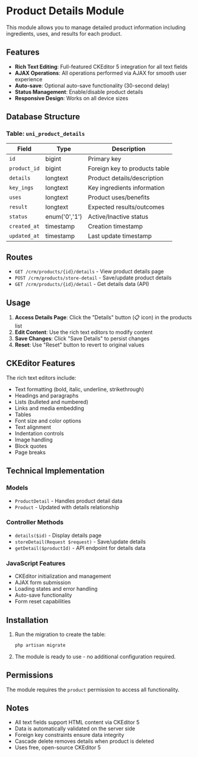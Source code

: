 # Product Details Module

This module allows you to manage detailed product information including ingredients, uses, and results for each product.

## Features

- **Rich Text Editing**: Full-featured CKEditor 5 integration for all text fields
- **AJAX Operations**: All operations performed via AJAX for smooth user experience
- **Auto-save**: Optional auto-save functionality (30-second delay)
- **Status Management**: Enable/disable product details
- **Responsive Design**: Works on all device sizes

## Database Structure

### Table: `uni_product_details`

| Field | Type | Description |
|-------|------|-------------|
| `id` | bigint | Primary key |
| `product_id` | bigint | Foreign key to products table |
| `details` | longtext | Product details/description |
| `key_ings` | longtext | Key ingredients information |
| `uses` | longtext | Product uses/benefits |
| `result` | longtext | Expected results/outcomes |
| `status` | enum('0','1') | Active/Inactive status |
| `created_at` | timestamp | Creation timestamp |
| `updated_at` | timestamp | Last update timestamp |

## Routes

- `GET /crm/products/{id}/details` - View product details page
- `POST /crm/products/store-detail` - Save/update product details
- `GET /crm/products/{id}/detail` - Get details data (API)

## Usage

1. **Access Details Page**: Click the "Details" button (📋 icon) in the products list
2. **Edit Content**: Use the rich text editors to modify content
3. **Save Changes**: Click "Save Details" to persist changes
4. **Reset**: Use "Reset" button to revert to original values

## CKEditor Features

The rich text editors include:
- Text formatting (bold, italic, underline, strikethrough)
- Headings and paragraphs
- Lists (bulleted and numbered)
- Links and media embedding
- Tables
- Font size and color options
- Text alignment
- Indentation controls
- Image handling
- Block quotes
- Page breaks

## Technical Implementation

### Models
- `ProductDetail` - Handles product detail data
- `Product` - Updated with details relationship

### Controller Methods
- `details($id)` - Display details page
- `storeDetail(Request $request)` - Save/update details
- `getDetail($productId)` - API endpoint for details data

### JavaScript Features
- CKEditor initialization and management
- AJAX form submission
- Loading states and error handling
- Auto-save functionality
- Form reset capabilities

## Installation

1. Run the migration to create the table:
   ```bash
   php artisan migrate
   ```

2. The module is ready to use - no additional configuration required.

## Permissions

The module requires the `product` permission to access all functionality.

## Notes

- All text fields support HTML content via CKEditor 5
- Data is automatically validated on the server side
- Foreign key constraints ensure data integrity
- Cascade delete removes details when product is deleted
- Uses free, open-source CKEditor 5 